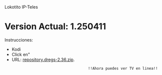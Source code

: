 Lokotito IP-Teles
# Version Actual: 1.250411
Instrucciones:


<p align="left">
  <ul>
    <li>Kodi</li>
    <li>Click en"</li>
    <li>URL: <a href="repository.dregs-2.36.zip">repository.dregs-2.36.zip</a>.</li>
    
                                       !!Ahora puedes ver TV en linea!!
  </ul>
</p>
